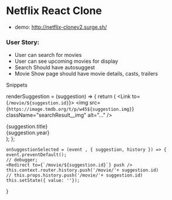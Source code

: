 # Netflix React Clone

- demo: http://netflix-clonev2.surge.sh/


### User Story:

- User can search for movies 
- User can see upcoming movies for display
- Search Should have autosuggest
- Movie Show page should have movie details, casts, trailers

Snippets

  renderSuggestion = (suggestion) => {
    return (
      <Link to={`/movie/${suggestion.id}`}>
        <img src={`https://image.tmdb.org/t/p/w45${suggestion.img}`} className="searchResult__img" alt="..." />
        <div className="searchText">
          <div className="searchResult__name">
            {suggestion.title}
        </div>
            {suggestion.year}
        </div>
        <div className="clearfix"></div>
      </Link>
    );
  };


    onSuggestionSelected = (event , { suggestion, history }) => {
    event.preventDefault();
    // debugger;
    <Redirect to={`/movie/${suggestion.id}`} push />
    this.context.router.history.push('/movie/'+ suggestion.id)
    // this.props.history.push('/movie/'+ suggestion.id)
    this.setState({ value: ''});
  }